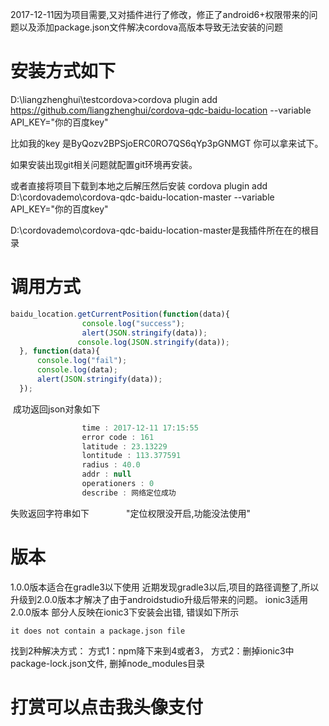2017-12-11因为项目需要,又对插件进行了修改，修正了android6+权限带来的问题以及添加package.json文件解决cordova高版本导致无法安装的问题



# 安装方式如下  

D:\liangzhenghui\testcordova>cordova plugin add https://github.com/liangzhenghui/cordova-qdc-baidu-location --variable API_KEY="你的百度key"



比如我的key 是ByQozv2BPSjoERC0RO7QS6qYp3pGNMGT 你可以拿来试下。



如果安装出现git相关问题就配置git环境再安装。


或者直接将项目下载到本地之后解压然后安装 
cordova plugin add D:\cordovademo\cordova-qdc-baidu-location-master --variable API_KEY="你的百度key"


D:\cordovademo\cordova-qdc-baidu-location-master是我插件所在在的根目录

# 调用方式
```javascript
baidu_location.getCurrentPosition(function(data){
                console.log("success");
                alert(JSON.stringify(data));
               console.log(JSON.stringify(data));
  }, function(data){
      console.log("fail");
      console.log(data);
      alert(JSON.stringify(data));
  });
```
  成功返回json对象如下
```javascript
                time : 2017-12-11 17:15:55
                error code : 161
                latitude : 23.13229
                lontitude : 113.377591
                radius : 40.0
                addr : null
                operationers : 0
                describe : 网络定位成功
  ```    
失败返回字符串如下
                "定位权限没开启,功能没法使用"
# 版本
1.0.0版本适合在gradle3以下使用
近期发现gradle3以后,项目的路径调整了,所以升级到2.0.0版本才解决了由于androidstudio升级后带来的问题。
ionic3适用2.0.0版本
部分人反映在ionic3下安装会出错,
错误如下所示
```
it does not contain a package.json file
```
找到2种解决方式：
方式1：npm降下来到4或者3，
方式2：删掉ionic3中package-lock.json文件, 删掉node_modules目录
# 打赏可以点击我头像支付
           
                
                
